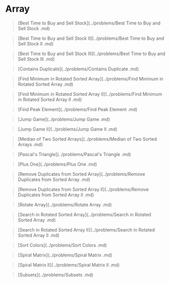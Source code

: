 # Array

> [Best Time to Buy and Sell Stock](../problems/Best Time to Buy and Sell Stock .md)

> [Best Time to Buy and Sell Stock II](../problems/Best Time to Buy and Sell Stock II .md)

> [Best Time to Buy and Sell Stock III](../problems/Best Time to Buy and Sell Stock III .md)

> [Contains Duplicate](../problems/Contains Duplicate .md)

> [Find Minimum in Rotated Sorted Array](../problems/Find Minimum in Rotated Sorted Array .md)

> [Find Minimum in Rotated Sorted Array II](../problems/Find Minimum in Rotated Sorted Array II .md)

> [Find Peak Element](../problems/Find Peak Element .md)

> [Jump Game](../problems/Jump Game .md)

> [Jump Game II](../problems/Jump Game II .md)

> [Median of Two Sorted Arrays](../problems/Median of Two Sorted Arrays .md)

> [Pascal's Triangle](../problems/Pascal's Triangle .md)

> [Plus One](../problems/Plus One .md)

> [Remove Duplicates from Sorted Array](../problems/Remove Duplicates from Sorted Array .md)

> [Remove Duplicates from Sorted Array II](../problems/Remove Duplicates from Sorted Array II .md)

> [Rotate Array](../problems/Rotate Array .md)

> [Search in Rotated Sorted Array](../problems/Search in Rotated Sorted Array .md)

> [Search in Rotated Sorted Array II](../problems/Search in Rotated Sorted Array II .md)

> [Sort Colors](../problems/Sort Colors .md)

> [Spiral Matrix](../problems/Spiral Matrix .md)

> [Spiral Matrix II](../problems/Spiral Matrix II .md)

> [Subsets](../problems/Subsets .md)
